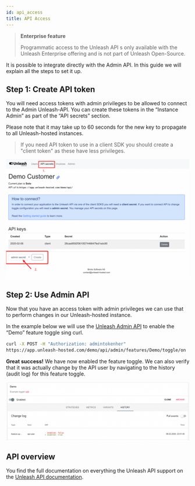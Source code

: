 ```yaml
---
id: api_access
title: API Access
---
```


> **Enterprise feature**
>
> Programmatic access to the Unleash API s only available with the Unleash Enterprise offering and is not part of Unleash Open-Source.

It is possible to integrate directly with the Admin API. In this guide we will explain all the steps to set it up.

## Step 1: Create API token

You will need access tokens with admin privileges to be allowed to connect to the Admin Unleash-API. You can create these tokens in the “Instance Admin” as part of the “API secrets” section. 

Please note that it may take up to 60 seconds for the new key to propagate to all Unleash-hosted instances. 

> If you need API token to use in a client SDK you should create a "client token" as these have less privileges.

![Create token](../assets/create_token.png)

## Step 2: Use Admin API

Now that you have an access token with admin privileges we can use that to perform changes in our Unleash-hosted instance. 

In the example below we will use the [Unleash Admin API](../api/admin/features) to enable the “Demo” feature toggle sing curl. 

```sh
curl -X POST -H "Authorization: admintokenher"
https://app.unleash-hosted.com/demo/api/admin/features/Demo/toggle/on
```

**Great success!** We have now enabled the feature toggle. We can also verify that it was actually change by the API user by navigating to the history (audit log) for this feature toggle.
  
![Create token](../assets/api_access_history.png)

## API overview

You find the full documentation on everything the Unleash API support on the [Unleash API documentation](../api/admin/features).
